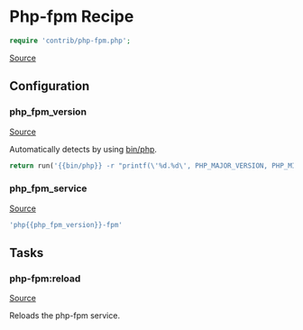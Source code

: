 <!-- DO NOT EDIT THIS FILE! -->
<!-- Instead edit contrib/php-fpm.php -->
<!-- Then run bin/docgen -->

# Php-fpm Recipe

```php
require 'contrib/php-fpm.php';
```

[Source](/contrib/php-fpm.php)


## Configuration
### php_fpm_version
[Source](https://github.com/deployphp/deployer/blob/master/contrib/php-fpm.php#L35)

Automatically detects by using [bin/php](/docs/recipe/common.md#bin/php).

```php title="Default value"
return run('{{bin/php}} -r "printf(\'%d.%d\', PHP_MAJOR_VERSION, PHP_MINOR_VERSION);"');
```


### php_fpm_service
[Source](https://github.com/deployphp/deployer/blob/master/contrib/php-fpm.php#L39)



```php title="Default value"
'php{{php_fpm_version}}-fpm'
```



## Tasks

### php-fpm:reload
[Source](https://github.com/deployphp/deployer/blob/master/contrib/php-fpm.php#L42)

Reloads the php-fpm service.




